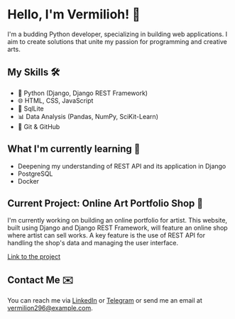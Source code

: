 # Hello, I'm Vermilioh! 👋

I'm a budding Python developer, specializing in building web applications. I aim to create solutions that unite my passion for programming and creative arts.

## My Skills 🛠️
- 🐍 Python (Django, Django REST Framework)
- 🌐 HTML, CSS, JavaScript
- 💽 SqlLite
- 📊 Data Analysis (Pandas, NumPy, SciKit-Learn)
- 🔧 Git & GitHub

## What I'm currently learning 🚀
- Deepening my understanding of REST API and its application in Django
- PostgreSQL
- Docker

## Current Project: Online Art Portfolio Shop 🎨
I'm currently working on building an online portfolio for artist. This website, built using Django and Django REST Framework, will feature an online shop where artist can sell works. A key feature is the use of REST API for handling the shop's data and managing the user interface.

[Link to the project]([https://github.com/vermilioh/myonlinestore])

## Contact Me ✉️
You can reach me via [LinkedIn](https://linkedin.com/in/vermiliop) or [Telegram](https://t.me/vermilioh) or send me an email at vermilion296@example.com. 


